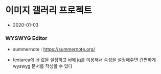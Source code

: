 # 이미지 갤러리 프로젝트
* 2020-01-03

### WYSWYG Editor
* summernote : <https://summernote.org/>

* textarea에 id 값을 설정하고 id에 jq를 이용해서 속성을 설정해주면 간편하게
wyswyg 문서를 작성할 수 있다